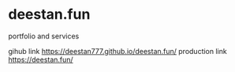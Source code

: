# deestan.fun
portfolio and services

gihub link https://deestan777.github.io/deestan.fun/
production link https://deestan.fun/
